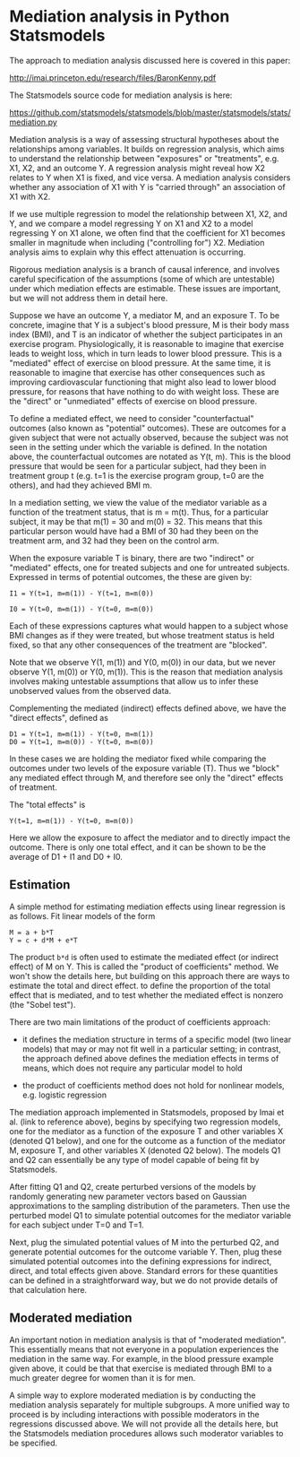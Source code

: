 Mediation analysis in Python Statsmodels
========================================

The approach to mediation analysis discussed here is covered in this paper:

http://imai.princeton.edu/research/files/BaronKenny.pdf

The Statsmodels source code for mediation analysis is here:

https://github.com/statsmodels/statsmodels/blob/master/statsmodels/stats/mediation.py

Mediation analysis is a way of assessing structural hypotheses about
the relationships among variables.  It builds on regression analysis,
which aims to understand the relationship between "exposures" or
"treatments", e.g. X1, X2, and an outcome Y.  A regression analysis
might reveal how X2 relates to Y when X1 is fixed, and vice versa.  A
mediation analysis considers whether any association of X1 with Y is
"carried through" an association of X1 with X2.

If we use multiple regression to model the relationship between X1,
X2, and Y, and we compare a model regressing Y on X1 and X2 to a model
regressing Y on X1 alone, we often find that the coefficient for X1
becomes smaller in magnitude when including ("controlling for") X2.
Mediation analysis aims to explain why this effect attenuation is
occurring.

Rigorous mediation analysis is a branch of causal inference, and
involves careful specification of the assumptions (some of which are
untestable) under which mediation effects are estimable.  These issues
are important, but we will not address them in detail here.

Suppose we have an outcome Y, a mediator M, and an exposure T.  To be
concrete, imagine that Y is a subject's blood pressure, M is their
body mass index (BMI), and T is an indicator of whether the subject
participates in an exercise program.  Physiologically, it is
reasonable to imagine that exercise leads to weight loss, which in
turn leads to lower blood pressure.  This is a "mediated" effect of
exercise on blood pressure.  At the same time, it is reasonable to
imagine that exercise has other consequences such as improving
cardiovascular functioning that might also lead to lower blood
pressure, for reasons that have nothing to do with weight loss.  These
are the "direct" or "unmediated" effects of exercise on blood
pressure.

To define a mediated effect, we need to consider "counterfactual"
outcomes (also known as "potential" outcomes).  These are outcomes for
a given subject that were not actually observed, because the subject
was not seen in the setting under which the variable is defined.  In
the notation above, the counterfactual outcomes are notated as Y(t,
m).  This is the blood pressure that would be seen for a particular
subject, had they been in treatment group t (e.g. t=1 is the exercise
program group, t=0 are the others), and had they achieved BMI m.

In a mediation setting, we view the value of the mediator variable as
a function of the treatment status, that is m = m(t).  Thus, for a
particular subject, it may be that m(1) = 30 and m(0) = 32.  This
means that this particular person would have had a BMI of 30 had they
been on the treatment arm, and 32 had they been on the control arm.

When the exposure variable T is binary, there are two "indirect" or
"mediated" effects, one for treated subjects and one for untreated
subjects.  Expressed in terms of potential outcomes, the these are
given by:

```
I1 = Y(t=1, m=m(1)) - Y(t=1, m=m(0))

I0 = Y(t=0, m=m(1)) - Y(t=0, m=m(0))
```

Each of these expressions captures what would happen to a subject
whose BMI changes as if they were treated, but whose treatment status
is held fixed, so that any other consequences of the treatment are
"blocked".

Note that we observe Y(1, m(1)) and Y(0, m(0)) in our data, but we
never observe Y(1, m(0)) or Y(0, m(1)).  This is the reason that
mediation analysis involves making untestable assumptions that allow
us to infer these unobserved values from the observed data.

Complementing the mediated (indirect) effects defined above, we have
the "direct effects", defined as

```
D1 = Y(t=1, m=m(1)) - Y(t=0, m=m(1))
D0 = Y(t=1, m=m(0)) - Y(t=0, m=m(0))
```

In these cases we are holding the mediator fixed while comparing the
outcomes under two levels of the exposure variable (T).  Thus we
"block" any mediated effect through M, and therefore see only the
"direct" effects of treatment.

The "total effects" is

```
Y(t=1, m=m(1)) - Y(t=0, m=m(0))
```

Here we allow the exposure to affect the mediator and to directly
impact the outcome.  There is only one total effect, and it can be
shown to be the average of D1 + I1 and D0 + I0.

Estimation
----------

A simple method for estimating mediation effects using linear
regression is as follows.  Fit linear models of the form

```
M = a + b*T
Y = c + d*M + e*T
```

The product `b*d` is often used to estimate the mediated effect (or
indirect effect) of M on Y.  This is called the "product of
coefficients" method.  We won't show the details here, but building on
this approach there are ways to estimate the total and direct effect.
to define the proportion of the total effect that is mediated, and to
test whether the mediated effect is nonzero (the "Sobel test").

There are two main limitations of the product of coefficients approach:

* it defines the mediation structure in terms of a specific model (two
  linear models) that may or may not fit well in a particular setting;
  in contrast, the approach defined above defines the mediation effects
  in terms of means, which does not require any particular model to
  hold

* the product of coefficients method does not hold for nonlinear
  models, e.g. logistic regression

The mediation approach implemented in Statsmodels, proposed by Imai et
al. (link to reference above), begins by specifying two regression
models, one for the mediator as a function of the exposure T and other
variables X (denoted Q1 below), and one for the outcome as a function
of the mediator M, exposure T, and other variables X (denoted Q2
below).  The models Q1 and Q2 can essentially be any type of model
capable of being fit by Statsmodels.

After fitting Q1 and Q2, create perturbed versions of the models by
randomly generating new parameter vectors based on Gaussian
approximations to the sampling distribution of the parameters.  Then
use the perturbed model Q1 to simulate potential outcomes for the
mediator variable for each subject under T=0 and T=1.

Next, plug the simulated potential values of M into the perturbed Q2,
and generate potential outcomes for the outcome variable Y.  Then,
plug these simulated potential outcomes into the defining expressions
for indirect, direct, and total effects given above.  Standard errors
for these quantities can be defined in a straightforward way, but we
do not provide details of that calculation here.

Moderated mediation
-------------------

An important notion in mediation analysis is that of "moderated
mediation".  This essentially means that not everyone in a population
experiences the mediation in the same way.  For example, in the blood
pressure example given above, it could be that that exercise is
mediated through BMI to a much greater degree for women than it is for
men.

A simple way to explore moderated mediation is by conducting the
mediation analysis separately for multiple subgroups.  A more unified
way to proceed is by including interactions with possible moderators
in the regressions discussed above.  We will not provide all the
details here, but the Statsmodels mediation procedures allows such
moderator variables to be specified.